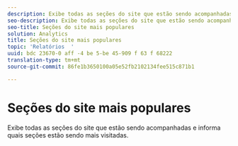```yaml
---
description: Exibe todas as seções do site que estão sendo acompanhadas e informa quais seções estão sendo mais visitadas.
seo-description: Exibe todas as seções do site que estão sendo acompanhadas e informa quais seções estão sendo mais visitadas.
seo-title: Seções do site mais populares
solution: Analytics
title: Seções do site mais populares
topic: 'Relatórios  '
uuid: bdc 23670-0 aff -4 be 5-be 45-909 f 63 f 68222
translation-type: tm+mt
source-git-commit: 86fe1b3650100a05e52fb2102134fee515c871b1

---
```



# Seções do site mais populares

Exibe todas as seções do site que estão sendo acompanhadas e informa quais seções estão sendo mais visitadas.

